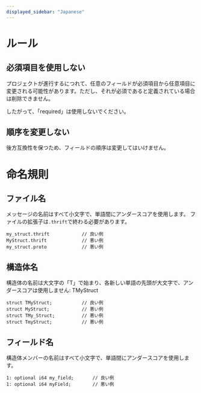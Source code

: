 ```yaml
---
displayed_sidebar: "Japanese"
---
```


# ルール

## 必須項目を使用しない

プロジェクトが進行するにつれて、任意のフィールドが必須項目から任意項目に変更される可能性があります。ただし、それが必須であると定義されている場合は削除できません。

したがって、「required」は使用しないでください。

## 順序を変更しない

後方互換性を保つため、フィールドの順序は変更してはいけません。

# 命名規則

## ファイル名

メッセージの名前はすべて小文字で、単語間にアンダースコアを使用します。
ファイルの拡張子は`.thrift`で終わる必要があります。

```
my_struct.thrift            // 良い例
MyStruct.thrift             // 悪い例
my_struct.proto             // 悪い例
```

## 構造体名

構造体の名前は大文字の「T」で始まり、各新しい単語の先頭が大文字で、アンダースコアは使用しません: TMyStruct

```
struct TMyStruct;           // 良い例
struct MyStruct;            // 悪い例
struct TMy_Struct;          // 悪い例
struct TmyStruct;           // 悪い例
```

## フィールド名

構造体メンバーの名前はすべて小文字で、単語間にアンダースコアを使用します。

```
1: optional i64 my_field;       // 良い例
1: optional i64 myField;        // 悪い例
```